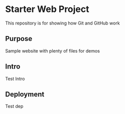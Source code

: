 # Starter Web Project

This repository is for showing how Git and GitHub work

## Purpose

Sample website with plenty of files for demos

## Intro
Test Intro

## Deployment
Test dep